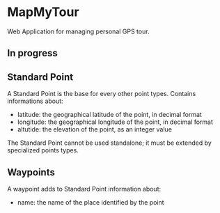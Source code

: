 # MapMyTour
Web Application for managing personal GPS tour.

## In progress


## Standard Point
A Standard Point is the base for every other point types. Contains informations about:
- latitude: the geographical latitude of the point, in decimal format
- longitude: the geographical longitude of the point, in decimal format
- altutide: the elevation of the point, as an integer value

The Standard Point cannot be used standalone; it must be extended by specialized points types.

## Waypoints
A waypoint adds to Standard Point information about:
- name: the name of the place identified by the point

